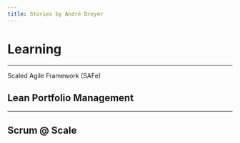 ```yaml
---
title: Stories by André Dreyer
---
```


# Learning

------

Scaled Agile Framework (SAFe) 

## Lean Portfolio Management

------

## Scrum @ Scale
